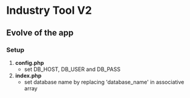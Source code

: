 # Industry Tool V2

## Evolve of the app


### Setup

1. **config.php** 
   * set DB_HOST, DB_USER and DB_PASS
2. **index.php** 
   * set database name by replacing 'database_name' in associative array
